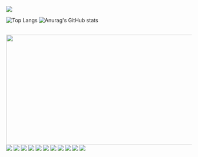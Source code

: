 <main style={{width: 100, display: flex}}>

<img src="https://capsule-render.vercel.app/api?type=venom&color=timeGradient&height=300&section=header&text=KMH&fontSize=90&animation=fadeIn" />
  
![Top Langs](https://github-readme-stats.vercel.app/api/top-langs/?username=MinhoKang)
![Anurag's GitHub stats](https://github-readme-stats.vercel.app/api?username=MinhoKang&icons=true)

<br/>
<a href="https://github.com/devxb/gitanimals">
<img
  src="https://render.gitanimals.org/farms/MinhoKang"
  width="600"
  height="300"
/>
</a>
<br/>

<div style={{display:flex}}>
<img src='https://img.shields.io/badge/HTML5-E34F26?style=for-the-badge&logo=html5&logoColor=white'/>
<img src='https://img.shields.io/badge/CSS-239120?&style=for-the-badge&logo=css3&logoColor=white'/>
<img src='https://img.shields.io/badge/JavaScript-F7DF1E?style=for-the-badge&logo=JavaScript&logoColor=white'/>
<img src='https://img.shields.io/badge/TypeScript-007ACC?style=for-the-badge&logo=typescript&logoColor=white'/>
<img src='https://img.shields.io/badge/CSS3-1572B6?style=for-the-badge&logo=css3&logoColor=white'/>
<img src='https://img.shields.io/badge/React-20232A?style=for-the-badge&logo=react&logoColor=61DAFB'/>
<img src='https://img.shields.io/badge/Tailwind_CSS-38B2AC?style=for-the-badge&logo=tailwind-css&logoColor=white'/>
<img src='https://img.shields.io/badge/Bootstrap-563D7C?style=for-the-badge&logo=bootstrap&logoColor=white'/>
<img src='https://img.shields.io/badge/styled--components-DB7093?style=for-the-badge&logo=styled-components&logoColor=white'/>
<img src='https://img.shields.io/badge/Next.js-000?logo=nextdotjs&logoColor=fff&style=for-the-badge'/>
<img src='https://img.shields.io/badge/React_Router-CA4245?style=for-the-badge&logo=react-router&logoColor=white'/>
</div>
</main>

